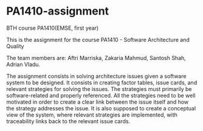 PA1410-assignment
=================

BTH course PA1410(EMSE, first year)

This is the assignment for the course PA1410 - Software Architecture and Quality

The team members are:
     Aftri Marriska, 
     Zakaria Mahmud, 
     Santosh Shah, 
     Adrian Vladu.
  
The assignment consists in solving architecture issues given a software system to be designed.
It consists in creating factor tables, issue cards, and relevant strategies for solving the issues. 
The strategies must primarily be software-related and properly referenced. 
All the strategies need to be well motivated in order to create a clear link between the issue itself and how the 
strategy addresses the issue. 
It is also supposed to create a conceptual view of the system, where relevant strategies are implemented, 
with traceability links back to the relevant issue cards.

